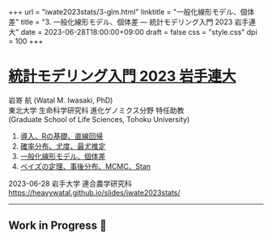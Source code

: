 +++
url = "iwate2023stats/3-glm.html"
linktitle = "一般化線形モデル、個体差"
title = "3. 一般化線形モデル、個体差 — 統計モデリング入門 2023 岩手連大"
date = 2023-06-28T18:00:00+09:00
draft = false
css = "style.css"
dpi = 100
+++

# [統計モデリング入門 2023 岩手連大](.)

<div class="author">
岩嵜 航 (Watal M. Iwasaki, PhD)
</div>

<div class="affiliation">
東北大学 生命科学研究科 進化ゲノミクス分野 特任助教<br>
(Graduate School of Life Sciences, Tohoku University)
</div>

<ol>
<li><a href="1-introduction.html">導入、Rの基礎、直線回帰</a>
<li><a href="2-distribution.html">確率分布、尤度、最尤推定</a>
<li class="current-deck"><a href="3-glm.html">一般化線形モデル、個体差</a>
<li><a href="4-bayesian.html">ベイズの定理、事後分布、MCMC、Stan</a>
</ol>

<div class="footnote">
2023-06-28 岩手大学 連合農学研究科<br>
<a href="https://heavywatal.github.io/slides/iwate2023stats/">https://heavywatal.github.io/slides/iwate2023stats/</a>
</div>


---
## Work in Progress 🚧









































































































